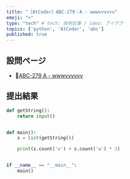 ```yaml
---
title: "［AtCoder］ABC-279｜A - wwwvvvvvv"
emoji: "⌨️"
type: "tech" # tech: 技術記事 / idea: アイデア
topics: ['python', 'AtCoder', 'abc']
published: true
---
```


## 設問ページ

- 🔗[ABC-279 A - wwwvvvvvv](https://atcoder.jp/contests/abc279/tasks/abc279_a)

## 提出結果

```python
def getString():
    return input()


def main():
    s = list(getString())

    print(s.count('v') + s.count('w') * 2)


if __name__ == "__main__":
    main()
```
